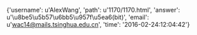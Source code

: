 {'username': u'AlexWang', 'path': u'1170/1170.html', 'answer': u'\u8be5\u5b57\u6bb5\u957f\u5ea6(bit)', 'email': u'wac14@mails.tsinghua.edu.cn', 'time': '2016-02-24:12:04:42'}